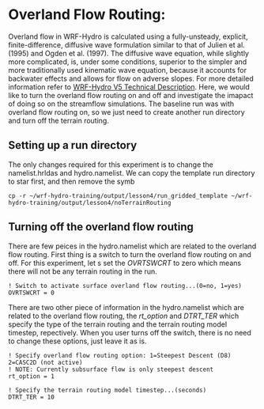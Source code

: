 # Overland Flow Routing:
Overland flow in WRF-Hydro is calculated using a fully-unsteady, explicit, finite-difference, diffusive wave formulation similar to that of Julien et al. (1995) and Ogden et al. (1997). The diffusive wave equation, while slightly more complicated, is, under some conditions, superior to the simpler and more traditionally used kinematic wave equation, because it accounts for backwater effects and allows for flow on adverse slopes. For more detailed information refer to [WRF-Hydro V5 Technical Description](https://ral.ucar.edu/sites/default/files/public/WRF-HydroV5TechnicalDescription.pdf). Here, we would like to turn the overland flow routing on and off and investigate the imapact of doing so on the streamflow simulations. The baseline run was with overland flow routing on, so we just need to create another run directory and turn off the terrain routing.

## Setting up a run directory
The only changes required for this experiment is to change the namelist.hrldas and hydro.namelist. We can copy the template run directory to star first, and then remove the symb

```
cp -r ~/wrf-hydro-training/output/lesson4/run_gridded_template ~/wrf-hydro-training/output/lesson4/noTerrainRouting
```

## Turning off the overland flow routing
There are few peices in the hydro.namelist which are related to the overland flow routing. First thing is a switch to turn the overland flow routing on and off. For this experiment, let s set the *OVRTSWCRT* to zero which means there will not be any terrain routing in the run. 
```
! Switch to activate surface overland flow routing...(0=no, 1=yes)
OVRTSWCRT = 0
```
There are two other piece of information in the hydro.namelist which are related to the overland flow routing, the *rt_option* and *DTRT_TER* which specify the type of the terrain routing and  the terrain routing model timestep, repectively. When you user turns off the switch, there is no need to change these options, just leave it as is. 

```
! Specify overland flow routing option: 1=Steepest Descent (D8) 2=CASC2D (not active)
! NOTE: Currently subsurface flow is only steepest descent
rt_option = 1

! Specify the terrain routing model timestep...(seconds)
DTRT_TER = 10
```





